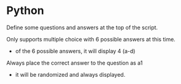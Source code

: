 Python
======

Define some questions and answers at the top of the script.

Only supports multiple choice with 6 possible answers at this time.
 - of the 6 possible answers, it will display 4 (a-d)

Always place the correct answer to the question as a1
 - it will be randomized and always displayed.

